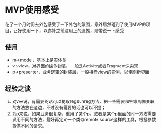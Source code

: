 # MVP使用感受

花了一个月时间去外包感受了一下外包的氛围，意外居然碰到了使用MVP的项目，正好使用一下，以弥补之前没用上的遗憾，顺带说一下感受

## 使用
- m->model，基本上是实体类
- v->view，对界面的操作封装，一般是Activity或者Fragment来实现
- p->presenter，业务逻辑的封装层，一般持有view的实例，以便刷新界面

## 经验之谈
1. 对v来说，有需要的话可以提取reg&unreg方法，把一些需要和生命周期关联的方法放在这边，不过没有需要的话也可以不提；
2. 对p来说，如果业务很复杂，重用了某个p，或者是某个p里面的同一方法需要调用不同的方法，最好再定义一个类似remote source这样的工具，根据参数提供不同的请求。